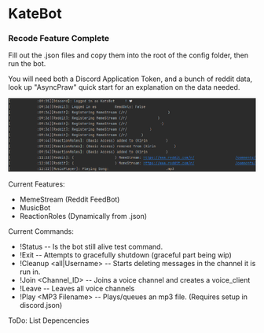 # KateBot

### Recode Feature Complete

Fill out the .json files and copy them into the root of the config folder, then run the bot.

You will need both a Discord Application Token, and a bunch of reddit data, look up "AsyncPraw" quick start for an explanation on the data needed.

![Sample](LogExample.png)

Current Features:
- MemeStream (Reddit FeedBot)
- MusicBot 
- ReactionRoles (Dynamically from .json)

Current Commands:
- !Status -- Is the bot still alive test command.
- !Exit -- Attempts to gracefully shutdown (graceful part being wip)
- !Cleanup \<all|Username> -- Starts deleting messages in the channel it is run in.
- !Join \<Channel_ID> -- Joins a voice channel and creates a voice_client
- !Leave -- Leaves all voice channels
- !Play \<MP3 Filename> -- Plays/queues an mp3 file. (Requires setup in discord.json) 

ToDo: List Depencencies
